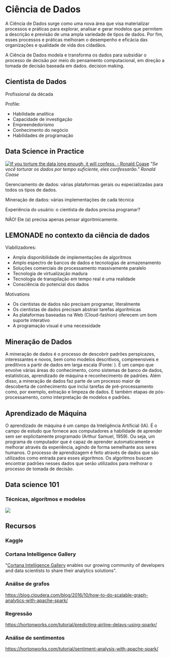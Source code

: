 # Ciência de Dados
A Ciência de Dados surge como uma nova área que visa materializar processos e práticas para explorar, analisar e gerar modelos que permitem a descrição e previsão de uma ampla variedade de tipos de dados. Por fim, esses processos e práticas melhoram o desempenho e eficácia das organizações e qualidade de vida dos cidadãos.

A Ciência de Dados modela e transforma os dados para subsidiar o processo de decisão por meio do pensamento computacional, em direção a tomada de decisão baseada em dados.
decision making.

## Cientista de Dados

Profissional da década

Profile:

* Habilidade analítica
* Capacidade de investigação
* Empreendedorismo
* Conhecimento do negócio
* Habilidades de programação


## Data Science in Practice

<a href="http://www.azquotes.com/quote/593283" title="Ronald Coase quote"><img src="http://www.azquotes.com/picture-quotes/quote-if-you-torture-the-data-long-enough-it-will-confess-ronald-coase-59-32-83.jpg" alt="If you torture the data long enough, it will confess. - Ronald Coase"></a>
*"Se você torturar os dados por tempo suficiente, eles confessarão." Ronald Coase*

Gerenciamento de dados: várias plataformas gerais ou especializadas para todos os tipos de dados.

Mineração de dados: várias implementações de cada técnica

Experiência do usuário: o cientista de dados precisa programar?

NÃO! Ele (a) precisa apenas pensar algoritmicamente.

## LEMONADE no contexto da ciência de dados

Viabilizadores:

* Ampla disponibilidade de implementações de algoritmos
* Amplo espectro de bancos de dados e tecnologias de armazenamento
* Soluções comerciais de processamento massivamente paralelo
* Tecnologia de virtualização madura
* Tecnologia de transpilação em tempo real é uma realidade
* Consciência do potencial dos dados

Motivations

* Os cientistas de dados não precisam programar, literalmente
* Os cientistas de dados precisam abstrair tarefas algorítmicas
* As plataformas baseadas na Web (Cloud-fashion) oferecem um bom suporte interativo
* A programação visual é uma necessidade

## Mineração de Dados
A mineração de dados é o processo de descobrir padrões perspicazes, interessantes e novos, bem como modelos descritivos, compreensíveis e preditivos a partir de dados em larga escala (Fonte: ). É um campo que envolve várias áreas do conhecimento, como sistemas de banco de dados, estatísticas, aprendizado de máquina e reconhecimento de padrões. Além disso, a mineração de dados faz parte de um processo maior de descoberta de conhecimento que inclui tarefas de pré-processamento como, por exemplo, extração e limpeza de dados. E também etapas de pós-processamento, como interpretação de modelos e padrões. 

## Aprendizado de Máquina
O aprendizado de máquina é um campo da Inteligência Artificial (IA). É o campo de estudo que fornece aos computadores a habilidade de aprender sem ser explicitamente programado (Arthur Samuel, 1959). Ou seja, um programa de computador que é capaz de aprender automaticamente e melhorar através da experiência, agindo de forma semelhante aos seres humanos. O processo de aprendizagem é feito através de dados que são utilizados como entrada para esses algoritmos. Os algoritmos buscam encontrar padrões nesses dados que serão utilizados para melhorar o processo de tomada de decisão. 

## Data science 101
### Técnicas, algorítmos e modelos

![](http://scikit-learn.org/stable/_static/ml_map.png)

## Recursos
### Kaggle
### Cortana Intelligence Gallery

"[Cortana Intelligence Gallery](https://gallery.cortanaintelligence.com/) enables our growing community of developers and data scientists to share their analytics solutions".

### Análise de grafos
<https://blog.cloudera.com/blog/2016/10/how-to-do-scalable-graph-analytics-with-apache-spark/>

### Regressão
<https://hortonworks.com/tutorial/predicting-airline-delays-using-sparkr/>

### Análise de sentimentos
<https://hortonworks.com/tutorial/sentiment-analysis-with-apache-spark/>